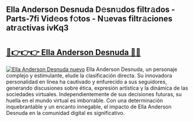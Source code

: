 ## Ella Anderson Desnuda D𝚎sn𝚞dos filtr𝚊dos - Parts-7fi Vid𝚎os f𝚘tos - N𝚞evas filtr𝚊ciones atr𝚊ctivas ivKq3

# <h2><a href="http://mb4tqp.tromn.icu/?c=Ella+Anderson+Desnuda">🔗👉👉👉 Ella Anderson Desnuda 🔗🔗</a></h2>

[![Ella Anderson Desnuda nuevo](https://i.imgur.com/pEAQMta.gif)](http://mb4tqp.tromn.icu/?c=Ella+Anderson+Desnuda)
Ella Anderson Desnuda, un personaje complejo y estimulante, elude la clasificación directa. Su innovadora personalidad en línea ha cautivado y enfurecido a sus seguidores, generando discusiones sobre ética, expresión artística y la dinámica de las sociedades virtuales. Independientemente de sus decisiones futuras, su huella en el mundo virtual es imborrable. Con una determinación inquebrantable y un encanto innegable, el impacto de Ella Anderson Desnuda en la comunidad digital es significativo.
